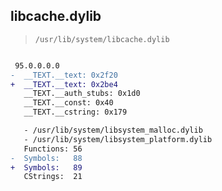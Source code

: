 ## libcache.dylib

> `/usr/lib/system/libcache.dylib`

```diff

 95.0.0.0.0
-  __TEXT.__text: 0x2f20
+  __TEXT.__text: 0x2be4
   __TEXT.__auth_stubs: 0x1d0
   __TEXT.__const: 0x40
   __TEXT.__cstring: 0x179

   - /usr/lib/system/libsystem_malloc.dylib
   - /usr/lib/system/libsystem_platform.dylib
   Functions: 56
-  Symbols:   88
+  Symbols:   89
   CStrings:  21
 

```
